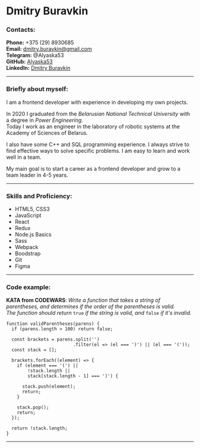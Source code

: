# Dmitry Buravkin

### Contacts:

**Phone:** +375 (29) 8930685  
**Email:** dmitry.buravkin@gmail.com    
**Telegram:** @Alyaska53  
**GitHub:** [Alyaska53](https://github.com/Alyaska53)  
**LinkedIn:** [Dmitry Buravkin](https://www.linkedin.com/in/dmitry-buravkin/)  

***

### Briefly about myself: 

I am a frontend developer with experience in developing my own projects. 

In 2020 I graduated from the _Belarusian National Technical University_ with a degree in _Power Engineering_.  
Today I work as an engineer in the laboratory of robotic systems at the Academy of Sciences of Belarus.

I also have some C++ and SQL programming experience. 
I always strive to find effective ways to solve specific problems. I am easy to learn and work well in a team.

My main goal is to start a career as a frontend developer and grow to a team leader in 4-5 years.

***

### Skills and Proficiency:

* HTML5, CSS3  
* JavaScript 
* React
* Redux 
* Node.js Basics
* Sass
* Webpack
* Boodstrap
* Git 
* Figma  

***

### Code example:

**KATA from CODEWARS**: _Write a function that takes a string of parentheses, and determines if the order of the parentheses is valid._  
_The function should return_ `true` _if the string is valid, and_ `false` _if it's invalid._

```
function validParentheses(parens) {
  if (parens.length > 100) return false;
      
  const brackets = parens.split('')
                         .filter(el => (el === ')') || (el === '('));  
  const stack = [];
  
  brackets.forEach((element) => {
    if (element === '(') || 
        !stack.length ||
        stack[stack.length - 1] === ')') {
      
      stack.push(element);
      return;
    } 
    
    stack.pop();
    return;
  });
  
  return !stack.length;
}
```
***